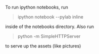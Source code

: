 To run ipython notebooks, run

> ipython notebook --pylab inline

inside of the notebooks directory. Also run

> python -m SimpleHTTPServer

to serve up the assets (like pictures)

